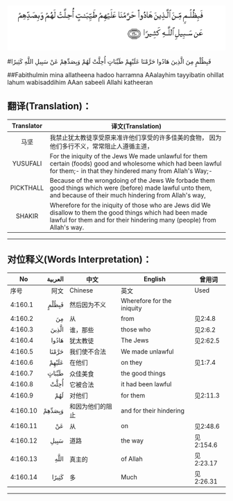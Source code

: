 ![004:160](images/004_160.gif)

#فَبِظُلْمٍ مِنَ الَّذِينَ هَادُوا حَرَّمْنَا عَلَيْهِمْ طَيِّبَاتٍ أُحِلَّتْ لَهُمْ وَبِصَدِّهِمْ عَنْ سَبِيلِ اللَّهِ كَثِيرًا 

##Fabithulmin mina allatheena hadoo harramna AAalayhim tayyibatin ohillat lahum wabisaddihim AAan sabeeli Allahi katheeran 

## 翻译(Translation)：

| Translator | 译文(Translation)                                            |
| :--------: | ------------------------------------------------------------ |
|    马坚    | 我禁止犹太教徒享受原来准许他们享受的许多佳美的食物， 因为他们多行不义，常常阻止人遵循主道， |
|  YUSUFALI  | For the iniquity of the Jews We made unlawful for them certain (foods) good and wholesome which had been lawful for them;- in that they hindered many from Allah's Way;- |
| PICKTHALL  | Because of the wrongdoing of the Jews We forbade them good things which were (before) made lawful unto them, and because of their much hindering from Allah's way, |
|   SHAKIR   | Wherefore for the iniquity of those who are Jews did We disallow to them the good things which had been made lawful for them and for their hindering many (people) from Allah's way. |

---

## 对位释义(Words Interpretation)：

| No   | العربية | 中文    | English | 曾用词 |
| ---- | ------: | ------- | ------- | ------ |
| 序号 |    阿文 | Chinese | 英文    | Used   |
| 4:160.1  | فَبِظُلْمٍ  | 然后因为不义     | Wherefore for the iniquity |           |
| 4:160.2  | مِنَ     | 从               | from                       | 见2:4.8   |
| 4:160.3  | الَّذِينَ  | 谁，那些         | those who                  | 见2:6.2   |
| 4:160.4  | هَادُوا  | 犹太教徒         | The Jews                   | 见2:62.5  |
| 4:160.5  | حَرَّمْنَا  | 我们使不合法     | We made unlawful           |           |
| 4:160.6  | عَلَيْهِمْ  | 在他们           | on they                    | 见1:7.4   |
| 4:160.7  | طَيِّبَاتٍ  | 众佳美食         | the good things            |           |
| 4:160.8  | أُحِلَّتْ   | 它被合法         | it had been lawful         |           |
| 4:160.9  | لَهُمْ    | 对他们           | for them                   | 见2:11.3  |
| 4:160.10 | وَبِصَدِّهِمْ | 和因为他们的阻止 | and for their hindering    |           |
| 4:160.11 | عَنْ     | 从               | on                         | 见2:48.6  |
| 4:160.12 | سَبِيلِ   | 道路             | the way                    | 见2:154.6 |
| 4:160.13 | اللَّهِ   | 真主的           | of Allah                   | 见2:23.17 |
| 4:160.14 | كَثِيرًا  | 多               | Much                       | 见2:26.31 |

---
